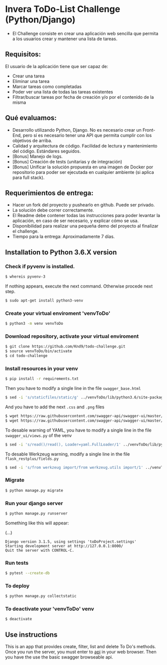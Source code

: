 # Invera ToDo-List Challenge (Python/Django)

- El Challenge consiste en crear una aplicación web sencilla que permita a los usuarios crear y mantener una lista de tareas.

## Requisitos:

El usuario de la aplicación tiene que ser capaz de:

- Crear una tarea
- Eliminar una tarea
- Marcar tareas como completadas
- Poder ver una lista de todas las tareas existentes
- Filtrar/buscar tareas por fecha de creación y/o por el contenido de la misma

## Qué evaluamos:

- Desarrollo utilizando Python, Django. No es necesario crear un Front-End, pero sí es necesario tener una API que permita cumplir con los objetivos de arriba.
- Calidad y arquitectura de código. Facilidad de lectura y mantenimiento del código. Estándares seguidos.
- [Bonus] Manejo de logs.
- [Bonus] Creación de tests (unitarias y de integración)
- [Bonus] Unificar la solución propuesta en una imagen de Docker por repositorio para poder ser ejecutada en cualquier ambiente (si aplica para full stack).

## Requerimientos de entrega:

- Hacer un fork del proyecto y pushearlo en github. Puede ser privado.
- La solución debe correr correctamente.
- El Readme debe contener todas las instrucciones para poder levantar la aplicación, en caso de ser necesario, y explicar cómo se usa.
- Disponibilidad para realizar una pequeña demo del proyecto al finalizar el challenge.
- Tiempo para la entrega: Aproximadamente 7 días.

## Installation to Python 3.6.X version

### Check if pyvenv is installed.

```bash
$ whereis pyvenv-3
```

If nothing appears, execute the next command. Otherwise procede next step.

```bash
$ sudo apt-get install python3-venv
```

### Create your virtual enviroment 'venvToDo' 

```bash
$ python3 -m venv venvToDo
```

### Download repository, activate your virtual enviroment

```bash
$ git clone https://github.com/Knd9/todo-challenge.git
$ source venvToDo/bin/activate
$ cd todo-challenge
```

### Install resources in your venv

```bash
$ pip install -r requirements.txt
```

Then you have to modify a single line in the file `swagger_base.html`

```bash
$ sed -i 's/staticfiles/static/g' ../venvToDo/lib/python3.6/site-packages/swagger_ui/templates/swagger_base.html
```

And you have to add the next `.css` and `.png` files

```bash
$ wget https://raw.githubusercontent.com/swagger-api/swagger-ui/master/dist/swagger-ui.css -P ../venvToDo/lib/python3.6/site-packages/swagger_ui/static/swagger-ui/dist/
$ wget https://raw.githubusercontent.com/swagger-api/swagger-ui/master/dist/favicon-16x16.png -P ../venvToDo/lib/python3.6/site-packages/swagger_ui/static/swagger-ui/dist/
```

To desable warning of YAML, you have to modify a single line in the file `swagger_ui/views.py` of the venv

```bash
$ sed -i 's/read()/read(), Loader=yaml.FullLoader/1' ../venvToDo/lib/python3.6/site-packages/swagger_ui/views.py
```

To desable Werkzeug warning, modify a single line in the file `flask_restplus/fields.py`

```bash
$ sed -i 's/from werkzeug import/from werkzeug.utils import/1' ../venvToDo/lib/python3.6/site-packages/flask_restplus/fields.py
```

### Migrate

```bash
$ python manage.py migrate
```

### Run your django server 

```bash
$ python manage.py runserver
```
Something like this will appear:

(...)
```
Django version 3.1.5, using settings 'toDoProject.settings'
Starting development server at http://127.0.0.1:8000/
Quit the server with CONTROL-C.
```

### Run tests

```bash
$ pytest --create-db
```

### To deploy

```bash
$ python manage.py collectstatic
```

### To deactivate your 'venvToDo' venv

```bash
$ deactivate
```

## Use instructions

This is an app that provides create, filter, list and delete To Do's methods. 
Once you run the server, you must enter to [api](http://localhost:8000/api-doc/) in your web browser. Then you have the use the basic swagger browseable api.
